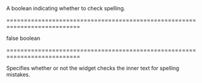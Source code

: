 <!--**
/*-------------------------------------------
    Auto-generated file. Do not modify.
-------------------------------------------

**-->
<!--d-->A boolean indicating whether to check spelling.<!--/d-->
===========================================================================
<!--default-->false<!--/default-->
<!--type-->boolean<!--/type-->
===========================================================================

<!--shortDescription-->
Specifies whether or not the widget checks the inner text for spelling mistakes.
<!--/shortDescription-->

<!--fullDescription-->

<!--/fullDescription-->